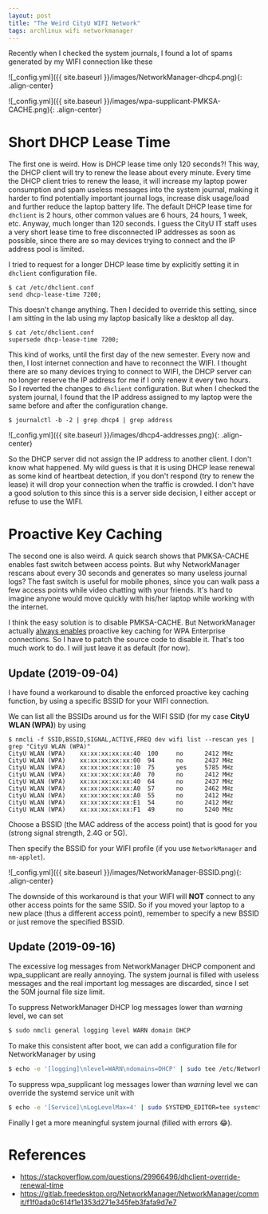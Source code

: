 ```yaml
---
layout: post
title: "The Weird CityU WIFI Network"
tags: archlinux wifi networkmanager
---
```


Recently when I checked the system journals, I found a lot of spams generated by my WIFI connection like these

![_config.yml]({{ site.baseurl }}/images/NetworkManager-dhcp4.png){: .align-center}

![_config.yml]({{ site.baseurl }}/images/wpa-supplicant-PMKSA-CACHE.png){: .align-center}

# Short DHCP Lease Time
The first one is weird. How is DHCP lease time only 120 seconds?! This way, the DHCP client will try to renew the lease about every minute. Every time the DHCP client tries to renew the lease, it will increase my laptop power consumption and spam useless messages into the system journal, making it harder to find potentially important journal logs, increase disk usage/load and further reduce the laptop battery life. The default DHCP lease time for `dhclient` is 2 hours, other common values are  6 hours, 24 hours, 1 week, etc. Anyway, much longer than 120 seconds. I guess the CityU IT staff uses a very short lease time to free disconnected IP addresses as soon as possible, since there are so may devices trying to connect and the IP address pool is limited.

I tried to request for a longer DHCP lease time by explicitly setting it in `dhclient` configuration file.

```shell
$ cat /etc/dhclient.conf
send dhcp-lease-time 7200;
```

This doesn't change anything. Then I decided to override this setting, since I am sitting in the lab using my laptop basically like a desktop all day.

```shell
$ cat /etc/dhclient.conf
supersede dhcp-lease-time 7200;
```

This kind of works, until the first day of the new semester. Every now and then, I lost internet connection and have to reconnect the WIFI. I thought there are so many devices trying to connect to WIFI, the DHCP server can no longer reserve the IP address for me if I only renew it every two hours. So I reverted the changes to `dhclient` configuration. But when I checked the system journal, I found that the IP address assigned to my laptop were the same before and after the configuration change.

```shell
$ journalctl -b -2 | grep dhcp4 | grep address
```

![_config.yml]({{ site.baseurl }}/images/dhcp4-addresses.png){: .align-center}

So the DHCP server did not assign the IP address to another client. I don't know what happened. My wild guess is that it is using DHCP lease renewal as some kind of heartbeat detection, if you don't respond (try to renew the lease) it will drop your connection when the traffic is crowded. I don't have a good solution to this since this is a server side decision, I either accept or refuse to use the WIFI.

# Proactive Key Caching

The second one is also weird. A quick search shows that PMKSA-CACHE enables fast switch between access points. But why NetworkManager rescans about every 30 seconds and generates so many useless journal logs? The fast switch is useful for mobile phones, since you can walk pass a few access points while video chatting with your friends. It's hard to imagine anyone would move quickly with his/her laptop while working with the internet.

I think the easy solution is to disable PMKSA-CACHE. But NetworkManager actually [always enables](https://gitlab.freedesktop.org/NetworkManager/NetworkManager/commit/f1f0ada0c614f1e1353d271e345feb3fafa9d7e7) proactive key caching for WPA Enterprise connections. So I have to patch the source code to disable it. That's too much work to do. I will just leave it as default (for now).

## Update (2019-09-04)

I have found a workaround to disable the enforced proactive key caching function, by using a specific BSSID for your WIFI connection.

We can list all the BSSIDs around us for the WIFI SSID (for my case **CityU WLAN (WPA)**) by using

```shell
$ nmcli -f SSID,BSSID,SIGNAL,ACTIVE,FREQ dev wifi list --rescan yes | grep "CityU WLAN (WPA)"
CityU WLAN (WPA)    xx:xx:xx:xx:xx:40  100     no      2412 MHz
CityU WLAN (WPA)    xx:xx:xx:xx:xx:00  94      no      2437 MHz
CityU WLAN (WPA)    xx:xx:xx:xx:xx:10  75      yes     5785 MHz
CityU WLAN (WPA)    xx:xx:xx:xx:xx:A0  70      no      2412 MHz
CityU WLAN (WPA)    xx:xx:xx:xx:xx:40  64      no      2437 MHz
CityU WLAN (WPA)    xx:xx:xx:xx:xx:A0  57      no      2462 MHz
CityU WLAN (WPA)    xx:xx:xx:xx:xx:A0  55      no      2412 MHz
CityU WLAN (WPA)    xx:xx:xx:xx:xx:E1  54      no      2412 MHz
CityU WLAN (WPA)    xx:xx:xx:xx:xx:F1  49      no      5240 MHz
```

Choose a BSSID (the MAC address of the access point) that is good for you (strong signal strength, 2.4G or 5G).

Then specify the BSSID for your WIFI profile (if you use `NetworkManager` and `nm-applet`).

![_config.yml]({{ site.baseurl }}/images/NetworkManager-BSSID.png){: .align-center}

The downside of this workaround is that your WIFI will **NOT** connect to any other access points for the same SSID. So if you moved your laptop to a new place (thus a different access point), remember to specify a new BSSID or just remove the specified BSSID.

## Update (2019-09-16)

The excessive log messages from NetworkManager DHCP component and wpa_supplicant are really annoying. The system journal is filled with useless messages and the real important log messages are discarded, since I set the 50M journal file size limit.

To suppress NetworkManager DHCP log messages lower than *warning* level, we can set

```bash
$ sudo nmcli general logging level WARN domain DHCP
```

To make this consistent after boot, we can add a configuration file for NetworkManager by using

```bash
$ echo -e '[logging]\nlevel=WARN\ndomains=DHCP' | sudo tee /etc/NetworkManager/conf.d/dhcp-logging.conf
```

To suppress wpa_supplicant log messages lower than *warning* level we can override the systemd service unit with

```bash
$ echo -e '[Service]\nLogLevelMax=4' | sudo SYSTEMD_EDITOR=tee systemctl edit wpa_supplicant.service
```

Finally I get a more meaningful system journal (filled with errors 😂).

# References
- <https://stackoverflow.com/questions/29966496/dhclient-override-renewal-time>
- <https://gitlab.freedesktop.org/NetworkManager/NetworkManager/commit/f1f0ada0c614f1e1353d271e345feb3fafa9d7e7>
